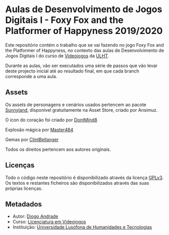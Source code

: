 # Aulas de Desenvolvimento de Jogos Digitais I - Foxy Fox and the Platformer of Happyness 2019/2020

Este repositório contém o trabalho que se vai fazendo no jogo Foxy Fox and the Platformer of Happyness, no contexto das aulas de Desenvolvimento de Jogos Digitais I 
do curso de [Videojogos][licvideo] da [ULHT].

Durante as aulas, vão ser executados uma série de passos que vão levar deste projecto inicial até ao resultado final, em que cada branch corresponde a uma aula.

## Assets

Os assets de personagens e cenários usados pertencem ao pacote [Sunnyland], disponível gratuitamente na Asset Store, criado por Ansimuz. 

O icon do coração foi criado por [DontMind8]

Explosão mágica por [Master484]

Gemas por [ClintBellanger]

Todos os direitos pertencem aos autores originais.

## Licenças

Todo o código neste repositório é disponibilizado através da licença [GPLv3].
Os textos e restantes ficheiros são disponibilizados através das suas próprias licenças.

## Metadados

* Autor: [Diogo Andrade]
* Curso:  [Licenciatura em Videojogos][licvideo]
* Instituição: [Universidade Lusófona de Humanidades e Tecnologias][ULHT]



[GPLv3]:https://www.gnu.org/licenses/gpl-3.0.en.html
[CC BY-NC-SA 4.0]:https://creativecommons.org/licenses/by-nc-sa/4.0/
[licvideo]:https://www.ulusofona.pt/licenciatura/videojogos
[Diogo Andrade]:https://github.com/DiogoDeAndrade
[ULHT]:https://www.ulusofona.pt/
[Sunnyland]:https://assetstore.unity.com/packages/2d/characters/sunny-land-103349
[DontMind8]: dontmind8.blogspot.com
[Master484]: http://m484games.ucoz.com/
[ClintBellanger]: https://opengameart.org/content/gem-icons